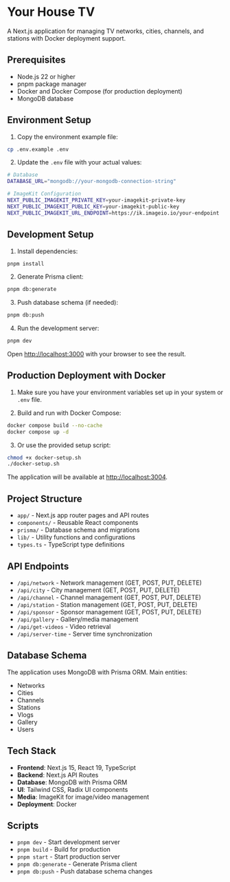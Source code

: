 # Your House TV

A Next.js application for managing TV networks, cities, channels, and stations with Docker deployment support.

## Prerequisites

- Node.js 22 or higher
- pnpm package manager
- Docker and Docker Compose (for production deployment)
- MongoDB database

## Environment Setup

1. Copy the environment example file:

```bash
cp .env.example .env
```

2. Update the `.env` file with your actual values:

```bash
# Database
DATABASE_URL="mongodb://your-mongodb-connection-string"

# ImageKit Configuration
NEXT_PUBLIC_IMAGEKIT_PRIVATE_KEY=your-imagekit-private-key
NEXT_PUBLIC_IMAGEKIT_PUBLIC_KEY=your-imagekit-public-key
NEXT_PUBLIC_IMAGEKIT_URL_ENDPOINT=https://ik.imageio.io/your-endpoint
```

## Development Setup

1. Install dependencies:

```bash
pnpm install
```

2. Generate Prisma client:

```bash
pnpm db:generate
```

3. Push database schema (if needed):

```bash
pnpm db:push
```

4. Run the development server:

```bash
pnpm dev
```

Open [http://localhost:3000](http://localhost:3000) with your browser to see the result.

## Production Deployment with Docker

1. Make sure you have your environment variables set up in your system or `.env` file.

2. Build and run with Docker Compose:

```bash
docker compose build --no-cache
docker compose up -d
```

3. Or use the provided setup script:

```bash
chmod +x docker-setup.sh
./docker-setup.sh
```

The application will be available at [http://localhost:3004](http://localhost:3004).

## Project Structure

- `app/` - Next.js app router pages and API routes
- `components/` - Reusable React components
- `prisma/` - Database schema and migrations
- `lib/` - Utility functions and configurations
- `types.ts` - TypeScript type definitions

## API Endpoints

- `/api/network` - Network management (GET, POST, PUT, DELETE)
- `/api/city` - City management (GET, POST, PUT, DELETE)
- `/api/channel` - Channel management (GET, POST, PUT, DELETE)
- `/api/station` - Station management (GET, POST, PUT, DELETE)
- `/api/sponsor` - Sponsor management (GET, POST, PUT, DELETE)
- `/api/gallery` - Gallery/media management
- `/api/get-videos` - Video retrieval
- `/api/server-time` - Server time synchronization

## Database Schema

The application uses MongoDB with Prisma ORM. Main entities:

- Networks
- Cities
- Channels
- Stations
- Vlogs
- Gallery
- Users

## Tech Stack

- **Frontend**: Next.js 15, React 19, TypeScript
- **Backend**: Next.js API Routes
- **Database**: MongoDB with Prisma ORM
- **UI**: Tailwind CSS, Radix UI components
- **Media**: ImageKit for image/video management
- **Deployment**: Docker

## Scripts

- `pnpm dev` - Start development server
- `pnpm build` - Build for production
- `pnpm start` - Start production server
- `pnpm db:generate` - Generate Prisma client
- `pnpm db:push` - Push database schema changes
